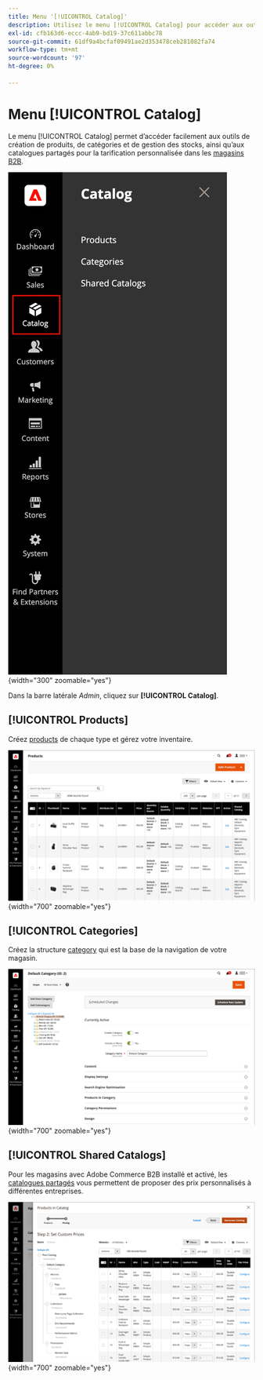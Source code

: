 ```yaml
---
title: Menu '[!UICONTROL Catalog]'
description: Utilisez le menu [!UICONTROL Catalog] pour accéder aux outils de création de produits, de catégories et de gestion des stocks.
exl-id: cfb163d6-eccc-4ab9-bd19-37c611abbc78
source-git-commit: 61df9a4bcfaf09491ae2d353478ceb281082fa74
workflow-type: tm+mt
source-wordcount: '97'
ht-degree: 0%

---
```


# Menu [!UICONTROL Catalog]

Le menu [!UICONTROL Catalog] permet d’accéder facilement aux outils de création de produits, de catégories et de gestion des stocks, ainsi qu’aux catalogues partagés pour la tarification personnalisée dans les [magasins B2B](https://experienceleague.adobe.com/docs/commerce-admin/b2b/introduction.html).

![Menu catalogue](./assets/admin-menu-catalog.png){width="300" zoomable="yes"}

Dans la barre latérale _Admin_, cliquez sur **[!UICONTROL Catalog]**.

## [!UICONTROL Products]

Créez [products](products-list.md) de chaque type et gérez votre inventaire.

![Grille de produits](./assets/products-grid.png){width="700" zoomable="yes"}

## [!UICONTROL Categories]

Créez la structure [category](categories.md) qui est la base de la navigation de votre magasin.

![Espace de travail des catégories](./assets/category-workspace.png){width="700" zoomable="yes"}

## [!UICONTROL Shared Catalogs]

Pour les magasins avec Adobe Commerce B2B installé et activé, les [catalogues partagés](https://experienceleague.adobe.com/docs/commerce-admin/b2b/shared-catalogs/catalog-shared.html) vous permettent de proposer des prix personnalisés à différentes entreprises.

![Produits du catalogue partagés](./assets/shared-catalog-setup.png){width="700" zoomable="yes"}

